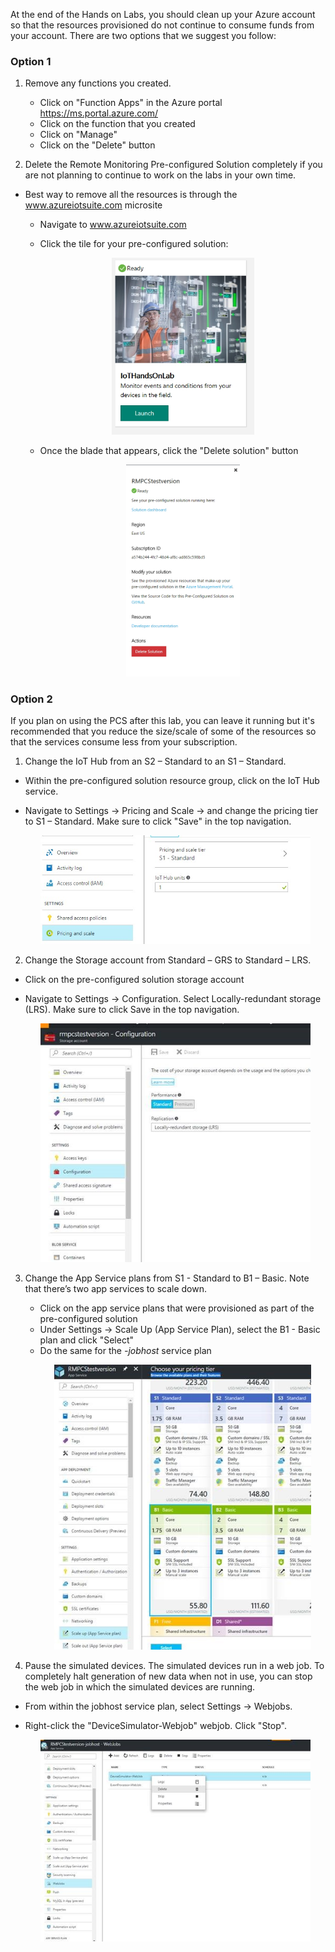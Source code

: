 At the end of the Hands on Labs, you should clean up your Azure account so that the resources provisioned do not continue to consume funds from your account. There are two options that we suggest you follow:

### Option 1
1. Remove any functions you created. <br>
    - Click on "Function Apps" in the Azure portal  https://ms.portal.azure.com/
    - Click on the function that you created
    - Click on "Manage"
    - Click on the "Delete" button

1. Delete the Remote Monitoring Pre-configured Solution completely if you are not planning to continue to work on the labs in your own time. <br />
  - Best way to remove all the resources is through the www.azureiotsuite.com microsite
    - Navigate to www.azureiotsuite.com
    - Click the tile for your pre-configured solution: 
    
      <p align="center">
         <img src="/images/SolutionReady.jpg" width="50%" height="50%"/> 
      </p> 
    - Once the blade that appears, click the "Delete solution" button
    
      <p align="center">
         <img src="/images/DeletePCS.jpg" width="40%" height="40%"/> 
      </p> 

### Option 2
If you plan on using the PCS after this lab, you can leave it running but it's recommended that you reduce the size/scale of some of the resources so that the services consume less from your subscription. 
1. Change the IoT Hub from an S2 – Standard to an S1 – Standard.
  - Within the pre-configured solution resource group, click on the IoT Hub service. 
  - Navigate to Settings -> Pricing and Scale -> and change the pricing tier to S1 – Standard. Make sure to click "Save" in the top navigation.
    
      <p align="center">
         <img src="/images/reduceIoTHub.jpg" width="90%" height="90%"/> 
      </p> 

2. Change the Storage account from Standard – GRS to Standard – LRS.
  - Click on the pre-configured solution storage account
  - Navigate to Settings -> Configuration. Select Locally-redundant storage (LRS). Make sure to click Save in the top navigation.

      <p align="center">
         <img src="/images/reduceStorage.jpg" width="90%" height="90%"/> 
      </p> 
      
3. Change the App Service plans from S1 - Standard to B1 – Basic. Note that there’s two app services to scale down. 
   - Click on the app service plans that were provisioned as part of the pre-configured solution
   - Under Settings -> Scale Up (App Service Plan), select the B1 - Basic plan and click "Select"
   - Do the same for the *-jobhost* service plan
     <p align="center">
         <img src="/images/reduceAppService.jpg" width="90%" height="90%"/> 
      </p>   
      
4. Pause the simulated devices. The simulated devices run in a web job. To completely halt generation of new data when not in use, you can stop the web job in which the simulated devices are running.
  - From within the jobhost service plan, select Settings -> Webjobs. 
  - Right-click the "DeviceSimulator-Webjob" webjob. Click "Stop". 

      <p align="center">
         <img src="/images/pauseSimulatedDevices.jpg" width="90%" height="90%"/> 
      </p> 


